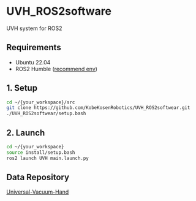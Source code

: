 # UVH_ROS2software
UVH system for ROS2

## Requirements
* Ubuntu 22.04
* ROS2 Humble ([recommend env](https://github.com/KobeKosenRobotics/rosenv))
  
## 1. Setup
```bash
cd ~/{your_workspace}/src
git clone https://github.com/KobeKosenRobotics/UVH_ROS2softwear.git
./UVH_ROS2softwear/setup.bash
```

## 2. Launch
```bash
cd ~/{your_workspace}
source install/setup.bash
ros2 launch UVH main.launch.py
```
## Data Repository
[Universal-Vacuum-Hand](https://github.com/KobeKosenRobotics/Universal-Vacuum-Hand)
